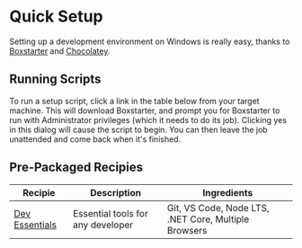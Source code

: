 # Quick Setup

Setting up a development environment on Windows is really easy, thanks to [Boxstarter](http://boxstarter.org) and [Chocolatey](http://chocolatey.org).

## Running Scripts

To run a setup script, click a link in the table below from your target machine. This will download Boxstarter, and prompt you for Boxstarter to run with Administrator privileges (which it needs to do its job). Clicking yes in this dialog will cause the script to begin. You can then leave the job unattended and come back when it's finished.

## Pre-Packaged Recipies

| Recipie | Description | Ingredients |
--|--|--
[Dev Essentials](http://boxstarter.org/package/nr/url?https://raw.githubusercontent.com/knnithyanand/dev-essentials/master/windows/dev-essentials.ps1) | Essential tools for any developer | Git, VS Code, Node LTS, .NET Core, Multiple Browsers